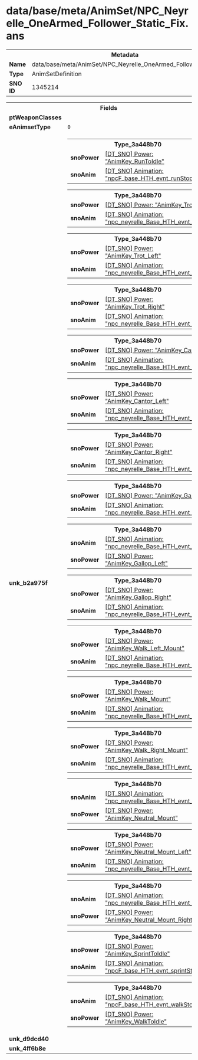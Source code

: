<h1>data/base/meta/AnimSet/NPC_Neyrelle_OneArmed_Follower_Static_Fix.ans</h1><table><tr><th colspan="100%">Metadata</th></tr><tr><td><b>Name</b></td><td>data/base/meta/AnimSet/NPC_Neyrelle_OneArmed_Follower_Static_Fix.ans</td></tr><tr><td><b>Type</b></td><td>AnimSetDefinition</td></tr><tr><td><b>SNO ID</b></td><td>1345214</td></tr></table>

<table><tr><th colspan="100%">Fields</th></tr><tr><td><b>ptWeaponClasses</b></td><td></td></tr><tr><td><b>eAnimsetType</b></td><td><code>0</code></td></tr><tr><td><b>unk_b2a975f</b></td><td><table><tr><th colspan="100%">Type_3a448b70</th></tr><tr><td><b>snoPower</b></td><td><a href="..\Power\AnimKey_RunToIdle.pow.md">[DT_SNO] Power: "AnimKey_RunToIdle"</a></td></tr><tr><td><b>snoAnim</b></td><td><a href="..\Anim\npcF_base_HTH_evnt_runStop.ani.md">[DT_SNO] Animation: "npcF_base_HTH_evnt_runStop"</a></td></tr></table>


<table><tr><th colspan="100%">Type_3a448b70</th></tr><tr><td><b>snoPower</b></td><td><a href="..\Power\AnimKey_Trot.pow.md">[DT_SNO] Power: "AnimKey_Trot"</a></td></tr><tr><td><b>snoAnim</b></td><td><a href="..\Anim\npc_neyrelle_Base_HTH_evnt_idle.ani.md">[DT_SNO] Animation: "npc_neyrelle_Base_HTH_evnt_idle"</a></td></tr></table>


<table><tr><th colspan="100%">Type_3a448b70</th></tr><tr><td><b>snoPower</b></td><td><a href="..\Power\AnimKey_Trot_Left.pow.md">[DT_SNO] Power: "AnimKey_Trot_Left"</a></td></tr><tr><td><b>snoAnim</b></td><td><a href="..\Anim\npc_neyrelle_Base_HTH_evnt_idle.ani.md">[DT_SNO] Animation: "npc_neyrelle_Base_HTH_evnt_idle"</a></td></tr></table>


<table><tr><th colspan="100%">Type_3a448b70</th></tr><tr><td><b>snoPower</b></td><td><a href="..\Power\AnimKey_Trot_Right.pow.md">[DT_SNO] Power: "AnimKey_Trot_Right"</a></td></tr><tr><td><b>snoAnim</b></td><td><a href="..\Anim\npc_neyrelle_Base_HTH_evnt_idle.ani.md">[DT_SNO] Animation: "npc_neyrelle_Base_HTH_evnt_idle"</a></td></tr></table>


<table><tr><th colspan="100%">Type_3a448b70</th></tr><tr><td><b>snoPower</b></td><td><a href="..\Power\AnimKey_Cantor.pow.md">[DT_SNO] Power: "AnimKey_Cantor"</a></td></tr><tr><td><b>snoAnim</b></td><td><a href="..\Anim\npc_neyrelle_Base_HTH_evnt_idle.ani.md">[DT_SNO] Animation: "npc_neyrelle_Base_HTH_evnt_idle"</a></td></tr></table>


<table><tr><th colspan="100%">Type_3a448b70</th></tr><tr><td><b>snoPower</b></td><td><a href="..\Power\AnimKey_Cantor_Left.pow.md">[DT_SNO] Power: "AnimKey_Cantor_Left"</a></td></tr><tr><td><b>snoAnim</b></td><td><a href="..\Anim\npc_neyrelle_Base_HTH_evnt_idle.ani.md">[DT_SNO] Animation: "npc_neyrelle_Base_HTH_evnt_idle"</a></td></tr></table>


<table><tr><th colspan="100%">Type_3a448b70</th></tr><tr><td><b>snoPower</b></td><td><a href="..\Power\AnimKey_Cantor_Right.pow.md">[DT_SNO] Power: "AnimKey_Cantor_Right"</a></td></tr><tr><td><b>snoAnim</b></td><td><a href="..\Anim\npc_neyrelle_Base_HTH_evnt_idle.ani.md">[DT_SNO] Animation: "npc_neyrelle_Base_HTH_evnt_idle"</a></td></tr></table>


<table><tr><th colspan="100%">Type_3a448b70</th></tr><tr><td><b>snoPower</b></td><td><a href="..\Power\AnimKey_Gallop.pow.md">[DT_SNO] Power: "AnimKey_Gallop"</a></td></tr><tr><td><b>snoAnim</b></td><td><a href="..\Anim\npc_neyrelle_Base_HTH_evnt_idle.ani.md">[DT_SNO] Animation: "npc_neyrelle_Base_HTH_evnt_idle"</a></td></tr></table>


<table><tr><th colspan="100%">Type_3a448b70</th></tr><tr><td><b>snoAnim</b></td><td><a href="..\Anim\npc_neyrelle_Base_HTH_evnt_idle.ani.md">[DT_SNO] Animation: "npc_neyrelle_Base_HTH_evnt_idle"</a></td></tr><tr><td><b>snoPower</b></td><td><a href="..\Power\AnimKey_Gallop_Left.pow.md">[DT_SNO] Power: "AnimKey_Gallop_Left"</a></td></tr></table>


<table><tr><th colspan="100%">Type_3a448b70</th></tr><tr><td><b>snoPower</b></td><td><a href="..\Power\AnimKey_Gallop_Right.pow.md">[DT_SNO] Power: "AnimKey_Gallop_Right"</a></td></tr><tr><td><b>snoAnim</b></td><td><a href="..\Anim\npc_neyrelle_Base_HTH_evnt_idle.ani.md">[DT_SNO] Animation: "npc_neyrelle_Base_HTH_evnt_idle"</a></td></tr></table>


<table><tr><th colspan="100%">Type_3a448b70</th></tr><tr><td><b>snoPower</b></td><td><a href="..\Power\AnimKey_Walk_Left_Mount.pow.md">[DT_SNO] Power: "AnimKey_Walk_Left_Mount"</a></td></tr><tr><td><b>snoAnim</b></td><td><a href="..\Anim\npc_neyrelle_Base_HTH_evnt_idle.ani.md">[DT_SNO] Animation: "npc_neyrelle_Base_HTH_evnt_idle"</a></td></tr></table>


<table><tr><th colspan="100%">Type_3a448b70</th></tr><tr><td><b>snoPower</b></td><td><a href="..\Power\AnimKey_Walk_Mount.pow.md">[DT_SNO] Power: "AnimKey_Walk_Mount"</a></td></tr><tr><td><b>snoAnim</b></td><td><a href="..\Anim\npc_neyrelle_Base_HTH_evnt_idle.ani.md">[DT_SNO] Animation: "npc_neyrelle_Base_HTH_evnt_idle"</a></td></tr></table>


<table><tr><th colspan="100%">Type_3a448b70</th></tr><tr><td><b>snoPower</b></td><td><a href="..\Power\AnimKey_Walk_Right_Mount.pow.md">[DT_SNO] Power: "AnimKey_Walk_Right_Mount"</a></td></tr><tr><td><b>snoAnim</b></td><td><a href="..\Anim\npc_neyrelle_Base_HTH_evnt_idle.ani.md">[DT_SNO] Animation: "npc_neyrelle_Base_HTH_evnt_idle"</a></td></tr></table>


<table><tr><th colspan="100%">Type_3a448b70</th></tr><tr><td><b>snoAnim</b></td><td><a href="..\Anim\npc_neyrelle_Base_HTH_evnt_idle.ani.md">[DT_SNO] Animation: "npc_neyrelle_Base_HTH_evnt_idle"</a></td></tr><tr><td><b>snoPower</b></td><td><a href="..\Power\AnimKey_Neutral_Mount.pow.md">[DT_SNO] Power: "AnimKey_Neutral_Mount"</a></td></tr></table>


<table><tr><th colspan="100%">Type_3a448b70</th></tr><tr><td><b>snoPower</b></td><td><a href="..\Power\AnimKey_Neutral_Mount_Left.pow.md">[DT_SNO] Power: "AnimKey_Neutral_Mount_Left"</a></td></tr><tr><td><b>snoAnim</b></td><td><a href="..\Anim\npc_neyrelle_Base_HTH_evnt_idle.ani.md">[DT_SNO] Animation: "npc_neyrelle_Base_HTH_evnt_idle"</a></td></tr></table>


<table><tr><th colspan="100%">Type_3a448b70</th></tr><tr><td><b>snoAnim</b></td><td><a href="..\Anim\npc_neyrelle_Base_HTH_evnt_idle.ani.md">[DT_SNO] Animation: "npc_neyrelle_Base_HTH_evnt_idle"</a></td></tr><tr><td><b>snoPower</b></td><td><a href="..\Power\AnimKey_Neutral_Mount_Right.pow.md">[DT_SNO] Power: "AnimKey_Neutral_Mount_Right"</a></td></tr></table>


<table><tr><th colspan="100%">Type_3a448b70</th></tr><tr><td><b>snoPower</b></td><td><a href="..\Power\AnimKey_SprintToIdle.pow.md">[DT_SNO] Power: "AnimKey_SprintToIdle"</a></td></tr><tr><td><b>snoAnim</b></td><td><a href="..\Anim\npcF_base_HTH_evnt_sprintStop.ani.md">[DT_SNO] Animation: "npcF_base_HTH_evnt_sprintStop"</a></td></tr></table>


<table><tr><th colspan="100%">Type_3a448b70</th></tr><tr><td><b>snoAnim</b></td><td><a href="..\Anim\npcF_base_HTH_evnt_walkStop.ani.md">[DT_SNO] Animation: "npcF_base_HTH_evnt_walkStop"</a></td></tr><tr><td><b>snoPower</b></td><td><a href="..\Power\AnimKey_WalkToIdle.pow.md">[DT_SNO] Power: "AnimKey_WalkToIdle"</a></td></tr></table>


</td></tr><tr><td><b>unk_d9dcd40</b></td><td></td></tr><tr><td><b>unk_4ff6b8e</b></td><td></td></tr></table>

